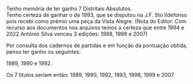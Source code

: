 Tenho memória de ter ganho 7 Distritais Absolutos.  
Tenho certeza de ganhar o de 1993, que se disputou na J.F. Sto Ildefonso pois recebi como prémio uma peça da Vista Alegre.
(Nota do Editor: Com recurso aos documentos nos arquivos temos a certeza que entre 1994 e 2022 António Silva venceu 3 edições: 1998, 1999 e 2007)

Por consulta dos cadernos de partidas e em função da pontuação obtida, penso ter ganho os seguintes:

1989, 1990 e 1992.

Os 7 titulos seriam então: 1989, 1990, 1992, 1993, 1998, 1999 e 2007.
